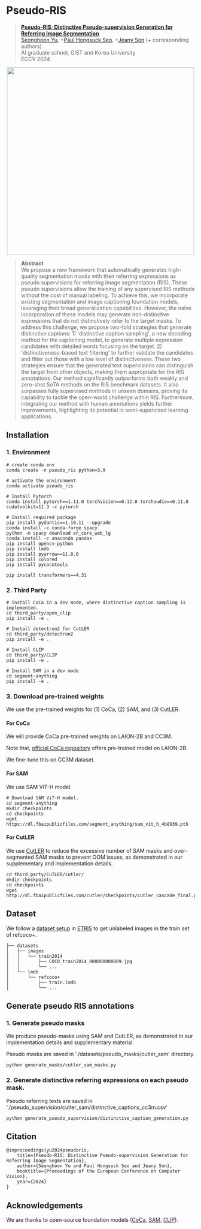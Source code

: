 # Pseudo-RIS

> **[Pseudo-RIS: Distinctive Pseudo-supervision Generation for Referring Image Segmentation](https://arxiv.org/abs/2407.07412)** \
> [Seonghoon Yu](https://scholar.google.com/citations?user=VuIo1woAAAAJ&hl=ko), +[Paul Hongsuck Seo](https://phseo.github.io/), +[Jeany Son](https://jeanyson.github.io/) (+ corresponding authors) \
> AI graduate school, GIST and Korea University \
> ECCV 2024

<p align="center"> <img src="https://github.com/Seonghoon-Yu/Zero-shot-RIS/assets/75726938/21562645-62ed-4617-ad21-c88c267a62ab.PNG" width="500" align="center"> </p>

> **Abstract** \
> We propose a new framework that automatically generates high-quality segmentation masks with their referring expressions as pseudo supervisions for referring image segmentation (RIS). These pseudo supervisions allow the training of any supervised RIS methods without the cost of manual labeling. To achieve this, we incorporate existing segmentation and image captioning foundation models, leveraging their broad generalization capabilities. However, the naive incorporation of these models may generate non-distinctive expressions that do not distinctively refer to the target masks. To address this challenge, we propose two-fold strategies that generate distinctive captions: 1) 'distinctive caption sampling', a new decoding method for the captioning model, to generate multiple expression candidates with detailed words focusing on the target. 2) 'distinctiveness-based text filtering' to further validate the candidates and filter out those with a low level of distinctiveness. These two strategies ensure that the generated text supervisions can distinguish the target from other objects, making them appropriate for the RIS annotations. Our method significantly outperforms both weakly and zero-shot SoTA methods on the RIS benchmark datasets. It also surpasses fully supervised methods in unseen domains, proving its capability to tackle the open-world challenge within RIS. Furthermore, integrating our method with human annotations yields further improvements, highlighting its potential in semi-supervised learning applications.


## Installation
### 1. Environment
```shell
# create conda env
conda create -n pseudo_ris python=3.9

# activate the environment
conda activate pseudo_ris

# Install Pytorch
conda install pytorch==1.11.0 torchvision==0.12.0 torchaudio==0.11.0 cudatoolkit=11.3 -c pytorch

# Install required package
pip install pydantic==1.10.11 --upgrade
conda install -c conda-forge spacy
python -m spacy download en_core_web_lg
conda install -c anaconda pandas
pip install opencv-python
pip install lmdb
pip install pyarrow==11.0.0
pip install colored
pip install pycocotools

pip install transformers==4.31
```

### 2. Third Party
```shell
# Install CoCa in a dev mode, where distinctive caption sampling is implemented.
cd third_party/open_clip
pip install -e .

# Install detectron2 for CutLER 
cd third_party/detectron2
pip install -e .

# Install CLIP
cd third_party/CLIP
pip install -e .

# Install SAM in a dev mode
cd segment-anything
pip install -e .
```

### 3. Download pre-trained weights
We use the pre-trained weights for (1) CoCa, (2) SAM, and (3) CutLER.
#### For CoCa
We will provide CoCa pre-trained weights on LAION-2B and CC3M.

Note that, [official CoCa repository](https://github.com/mlfoundations/open_clip#fine-tuning-coca) offers pre-trained model on LAION-2B.

We fine-tune this on CC3M dataset.

#### For SAM
We use SAM ViT-H model.
```shell
# Download SAM ViT-H model.
cd segment-anything
mkdir checkpoints
cd checkpoints
wget https://dl.fbaipublicfiles.com/segment_anything/sam_vit_h_4b8939.pth
```

#### For CutLER
We use [CutLER](https://github.com/facebookresearch/CutLER) to reduce the excessive number of SAM masks and over-segmented SAM masks to prevent OOM issues, as demonstrated in our supplementary and implementation details.

```
cd third_party/CuTLER/cutler/
mkdir checkpoints
cd checkpoints
wget http://dl.fbaipublicfiles.com/cutler/checkpoints/cutler_cascade_final.pth
```

## Dataset
We follow a [dataset setup](https://github.com/kkakkkka/ETRIS/blob/main/tools/prepare_datasets.md) in [ETRIS](https://github.com/kkakkkka/ETRIS) to get unlabeled images in the train set of refcoco+.

```
├── datasets
│   ├── images
│   │   └── train2014
│   │       ├── COCO_train2014_000000000009.jpg
│   │       └── ...
│   └── lmdb
│       └── refcoco+
│           ├── train.lmdb
│           └── ...
```

## Generate pseudo RIS annotations


### 1. Generate pseudo masks
We produce pseudo-masks using SAM and CutLER, as demonstrated in our implementation details and supplementary material.

Pseudo masks are saved in './datasets/pseudo_masks/cutler_sam' directory.
```
python generate_masks/cutler_sam_masks.py
```

### 2. Generate distinctive referring expressions on each pseudo mask.
Pseudo referring texts are saved in './pseudo_supervision/cutler_sam/distinctive_captions_cc3m.csv'

```
python generate_pseudo_supervision/distinctive_caption_generation.py
```

## Citation
```
@inproceedings{yu2024pseudoris,
    title={Pseudo-RIS: Distinctive Pseudo-supervision Generation for Referring Image Segmentation},
    author={Seonghoon Yu and Paul Hongsuck Seo and Jeany Son},
    booktitle={Proceedings of the European Conference on Computer Vision},
    year={2024}
}
```

## Acknowledgements
We are thanks to open-source foundation models ([CoCa](https://github.com/mlfoundations/open_clip), [SAM](https://github.com/facebookresearch/segment-anything), [CLIP](https://github.com/openai/CLIP)).


